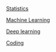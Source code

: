 [Statistics](https://github.com/yangshiteng/StatQuest-Study-Notes/blob/main/Notes/Statistics%20Contents.md)

[Machine Learning](https://github.com/yangshiteng/StatQuest-Study-Notes/blob/main/Notes/01Machine%20Learning.md)

[Deep learning](https://github.com/yangshiteng/StatQuest-Study-Notes/blob/main/Notes/Deep%20Learning.md)

[Coding](https://github.com/yangshiteng/StatQuest-Study-Notes/blob/main/Notes/Coding.md)
